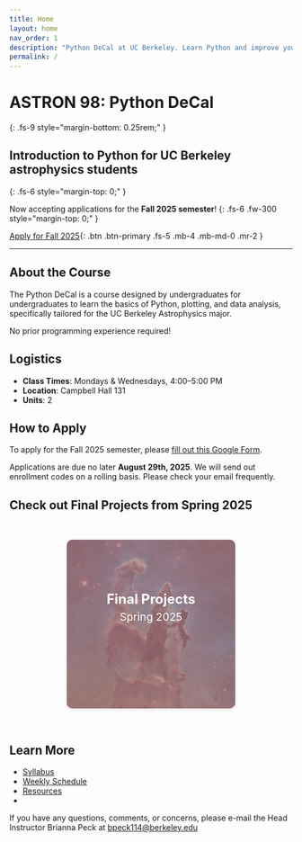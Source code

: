 ```yaml
---
title: Home
layout: home
nav_order: 1
description: "Python DeCal at UC Berkeley. Learn Python and improve your computing skills. A course designed by undergraduates for undergraduates in the astrophysics major."
permalink: /
---
```


# ASTRON 98: Python DeCal
{: .fs-9 style="margin-bottom: 0.25rem;" }
<!-- {: .fs-9 } -->

## Introduction to Python for UC Berkeley astrophysics students
{: .fs-6 style="margin-top: 0;" }
<!-- {: .fs-9 } -->

Now accepting applications for the **Fall 2025 semester**!
{: .fs-6 .fw-300 style="margin-top: 0;" }
<!-- {: .fs-6 .fw-300 } -->

[Apply for Fall 2025](https://forms.gle/rrsHmvT1r6EB1xut8){: .btn .btn-primary .fs-5 .mb-4 .mb-md-0 .mr-2 }

---

## About the Course

The Python DeCal is a course designed by undergraduates for undergraduates to learn the basics of Python, plotting, and data analysis, specifically tailored for the UC Berkeley Astrophysics major. 

No prior programming experience required!

## Logistics

- **Class Times**: Mondays & Wednesdays, 4:00–5:00 PM
- **Location**: Campbell Hall 131
- **Units**: 2

## How to Apply

To apply for the Fall 2025 semester, please [fill out this Google Form](https://forms.gle/rrsHmvT1r6EB1xut8).

Applications are due no later **August 29th, 2025**. We will send out enrollment codes on a rolling basis. Please check your email frequently.

## Check out Final Projects from Spring 2025

<section class="tiles">

  <a href="/docs/final-projects/spring-2025" class="tile">
    <img src="/assets/images/creation.png" alt="Pillars of Creation">
    <div class="overlay"></div>
    <div class="text">
      <div class="title">Final Projects</div>
      <div class="year">Spring 2025</div>
      <div class="description">Take a look at our most recent spring showcase.</div>
    </div>
  </a>

</section>

## Learn More

- [Syllabus](docs/syllabus.md)
- [Weekly Schedule](docs/schedule.md)
- [Resources](docs/resources.md)
- 
If you have any questions, comments, or concerns, please e-mail the Head Instructor Brianna Peck at bpeck114@berkeley.edu


<style>
    .tiles {
      display: grid;
      grid-template-columns: repeat(auto-fit, minmax(300px, 1fr));
      gap: 2rem;
      padding: 2rem;
      justify-items: center;
    }

    .tile {
      position: relative;
      width: 100%;
      max-width: 300px;
      height: 300px;
      border-radius: 10px;
      overflow: hidden;
      cursor: pointer;
      transition: all 0.3s ease;
      box-shadow: 0 2px 8px rgba(0,0,0,0.1);
    }

    .tile:hover {
      max-width: 320px;
      height: 320px;
      box-shadow: 0 6px 20px rgba(0,0,0,0.2);
    }

    .tile img {
      width: 100%;
      height: 100%;
      object-fit: cover;
      transition: filter 0.3s ease;
      filter: brightness(50%);
    }

    .tile:hover img {
      filter: brightness(100%);
    }

    .overlay {
      position: absolute;
      inset: 0;
      background-color: rgba(255, 192, 203, 0.5); /* pink */
      transition: opacity 0.3s ease;
      z-index: 1;
    }

    .tile:hover .overlay {
      opacity: 0;
    }

    .text {
      position: absolute;
      inset: 0;
      color: white;
      z-index: 2;
      display: flex;
      flex-direction: column;
      align-items: center;
      justify-content: center;
      padding: 1rem;
      text-align: center;
    }

    .title {
      font-size: 1.5rem;
      font-weight: bold;
      line-height: 1.2;
    }

    .year {
      font-size: 1.2rem;
      margin-top: 0.25rem;
    }

    .description {
      opacity: 0;
      transition: opacity 0.3s ease 0.1s;
      font-size: 1rem;
      margin-top: 1.2rem;
      max-width: 85%;
    }

    a.tile {
        text-decoration: none;
        color: inherit;
    }

    .tile:hover .description {
      opacity: 1;
    }

    @media (max-width: 700px) {
      .tile:hover {
        max-width: 100%;
        height: 320px;
      }
    }
</style>